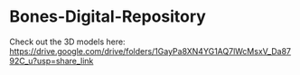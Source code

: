 # Bones-Digital-Repository

Check out the 3D models here:
https://drive.google.com/drive/folders/1GayPa8XN4YG1AQ7lWcMsxV_Da8792C_u?usp=share_link
